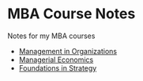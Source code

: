 # MBA Course Notes

Notes for my MBA courses

- [Management in Organizations](./Management-in-Organizations)
- [Managerial Economics](./Managerial-Economics)
- [Foundations in Strategy](./Foundations-in-Strategy)
